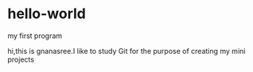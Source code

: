 # hello-world
my first program

hi,this is gnanasree.I like to study Git for the purpose of creating my mini projects
